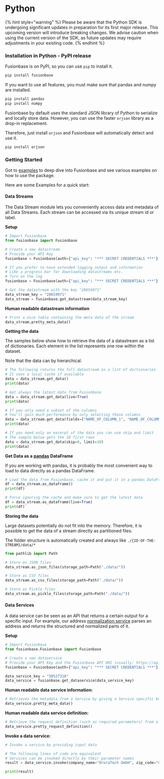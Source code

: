 # Python

{% hint style="warning" %}
Please be aware that the Python SDK is undergoing significant updates in preparation for its first major release. This upcoming version will introduce breaking changes. We advise caution when using the current version of the SDK, as future updates may require adjustments in your existing code.
{% endhint %}

### Installation in Python - PyPI release

Fusionbase is on PyPI, so you can use `pip` to install it.

```bash
pip install fusionbase
```

If you want to use all features, you must make sure that pandas and numpy are installed.

```bash
pip install pandas
pip install numpy
```

Fusionbase by default uses the standard JSON library of Python to serialize and locally store data. However, you can use the faster `orjson` library as a drop-in replacement.&#x20;

Therefore, just install `orjson` and Fusionbase will automatically detect and use it.

```bash
pip install orjson
```

### Getting Started

Got to [examples](https://github.com/FusionbaseHQ/fusionbase-python/tree/main/examples) to deep dive into Fusionbase and see various examples on how to use the package.

Here are some Examples for a quick start:

#### Data Streams

The Data Stream module lets you conveniently access data and metadata of all Data Streams. Each stream can be accessed via its unique stream id or label.



**Setup**

```python
# Import Fusionbase
from fusionbase import Fusionbase

# Create a new datastream
# Provide your API Key
fusionbase = Fusionbase(auth={"api_key": "*** SECRET CREDENTIALS ***"})

# If you prefer to have extended logging output and information 
# Like a progress bar for downloading datastreams etc.
# Turn on the log 
fusionbase = Fusionbase(auth={"api_key": "*** SECRET CREDENTIALS ***"}, log=True)

# Get the datastream with the key "28654971"
data_stream_key = "28654971"
data_stream = fusionbase.get_datastream(data_stream_key)
```



**Human readable datastream information**

```python
# Print a nice table containing the meta data of the stream
data_stream.pretty_meta_data()
```



**Getting the data**

The samples below show how to retrieve the data of a datastream as a list of dictionaries. Each element in the list represents one row within the dataset.&#x20;

Note that the data can by hierarchical.

```python
# The following returns the full datastream as a list of dictionaries
# It uses a local cache if available
data = data_stream.get_data()
print(data)

# Get always the latest data from Fusionbase
data = data_stream.get_data(live=True)
print(data)

# If you only need a subset of the columns
# You'll gain much performance by only selecting those columns
data = data_stream.get_data(fields=["NAME_OF_COLUMN_1", "NAME_OF_COLUMN_N"])
print(data)

# If you need only an excerpt of the data you can use skip and limit
# The sample below gets the 10 first rows
data = data_stream.get_data(skip=0, limit=10)
print(data)

```



**Get Data as a** [**pandas**](https://pandas.pydata.org/) **DataFrame**

If you are working with pandas, it is probably the most convenient way to load to data directly as a pandas DataFrame.

```python
# Load the data from Fusionbase, cache it and put it in a pandas DataFrame
df = data_stream.as_dataframe()
print(df)

# Force ignoring the cache and make sure to get the latest data
df = data_stream.as_dataframe(live=True)
print(df)
```



**Storing the data**

Large datasets potentially do not fit into the memory. Therefore, it is possible to get the data of a stream directly as partitioned files.&#x20;

The folder structure is automatically created and always like `./{ID-OF-THE-STREAM}/data/*`

```python
from pathlib import Path

# Store as JSON files
data_stream.as_json_files(storage_path=Path("./data/"))

# Store as CSV files
data_stream.as_csv_files(storage_path=Path("./data/"))

# Store as Pickle files
data_stream.as_pickle_files(storage_path=Path("./data/"))
```

####

#### Data Services

A data service can be seen as an API that returns a certain output for a specific input. For example, our address [normalization service](https://app.fusionbase.com/share/25127186) parses an address and returns the structured and normalized parts of it.

**Setup**

```python
# Import Fusionbase
from fusionbase.Fusionbase import Fusionbase

# Create a new dataservice
# Provide your API Key and the Fusionbase API URI (usually: https://api.fusionbase.com/api/v1)
fusionbase = Fusionbase(auth={"api_key": "*** SECRET CREDENTIALS ***"})

data_service_key = "50527318"
data_service = fusionbase.get_dataservice(data_service_key)
```

**Human readable data service information:**

```python
# Retrieves the metadata from a Service by giving a Service specific key and prints it nicely to console
data_service.pretty_meta_data()
```

**Human readable data service definition:**

```python
# Retrieve the request definition (such as required parameters) from a Service by giving a Service specific key and print it to console.
data_service.pretty_request_definition()
```

**Invoke a data service:**

```python
# Invoke a service by providing input data

# The following lines of code are equivalent
# Services can be invoked directly by their parameter names
result = data_service.invoke(company_name="OroraTech GmbH", zip_code="81669")

print(result)
```
